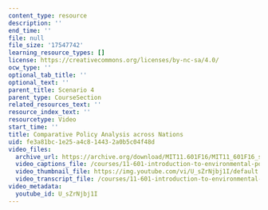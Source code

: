 ```yaml
---
content_type: resource
description: ''
end_time: ''
file: null
file_size: '17547742'
learning_resource_types: []
license: https://creativecommons.org/licenses/by-nc-sa/4.0/
ocw_type: ''
optional_tab_title: ''
optional_text: ''
parent_title: Scenario 4
parent_type: CourseSection
related_resources_text: ''
resource_index_text: ''
resourcetype: Video
start_time: ''
title: Comparative Policy Analysis across Nations
uid: fe3a81bc-1e25-a4c8-1443-2a0b5c04f48d
video_files:
  archive_url: https://archive.org/download/MIT11.601F16/MIT11_601F16_s04_300k.mp4
  video_captions_file: /courses/11-601-introduction-to-environmental-policy-and-planning-fall-2016/e294e0eae1db5d26ab8e3c3892110fab_U_sZrNjbj1I.vtt
  video_thumbnail_file: https://img.youtube.com/vi/U_sZrNjbj1I/default.jpg
  video_transcript_file: /courses/11-601-introduction-to-environmental-policy-and-planning-fall-2016/f532ed4ac620e938106a089ef9946d02_U_sZrNjbj1I.pdf
video_metadata:
  youtube_id: U_sZrNjbj1I
---
```

